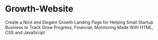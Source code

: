 # Growth-Website
Create a Nice and Elegant Growth Landing Page for Helping Small Startup Business to Track Grow Progress, Financial, Monitoring Made With HTML, CSS and JavaScript
